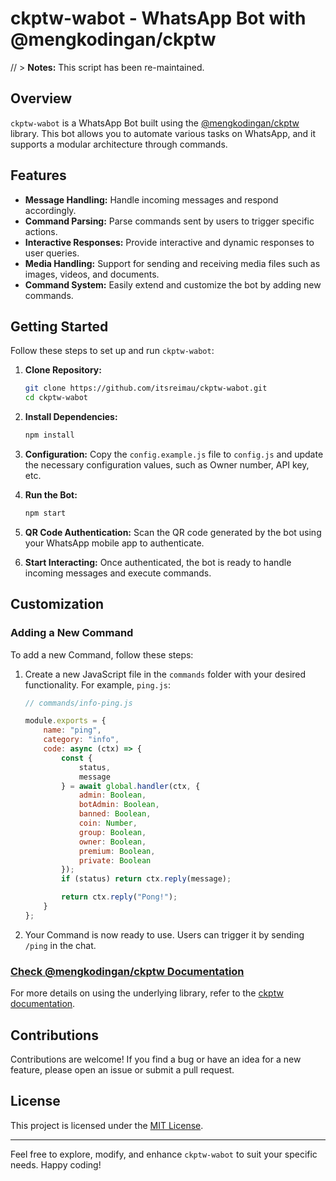 # ckptw-wabot - WhatsApp Bot with @mengkodingan/ckptw

// > **Notes:** This script has been re-maintained.

## Overview

`ckptw-wabot` is a WhatsApp Bot built using the [@mengkodingan/ckptw](https://ckptw.mengkodingan.my.id/) library. This bot allows you to automate various tasks on WhatsApp, and it supports a modular architecture through commands.

## Features

- **Message Handling:** Handle incoming messages and respond accordingly.
- **Command Parsing:** Parse commands sent by users to trigger specific actions.
- **Interactive Responses:** Provide interactive and dynamic responses to user queries.
- **Media Handling:** Support for sending and receiving media files such as images, videos, and documents.
- **Command System:** Easily extend and customize the bot by adding new commands.

## Getting Started

Follow these steps to set up and run `ckptw-wabot`:

1. **Clone Repository:**
   ```bash
   git clone https://github.com/itsreimau/ckptw-wabot.git
   cd ckptw-wabot
   ```

2. **Install Dependencies:**
   ```bash
   npm install
   ```

3. **Configuration:**
   Copy the `config.example.js` file to `config.js` and update the necessary configuration values, such as Owner number, API key, etc.

4. **Run the Bot:**
   ```bash
   npm start
   ```

5. **QR Code Authentication:**
   Scan the QR code generated by the bot using your WhatsApp mobile app to authenticate.

6. **Start Interacting:**
   Once authenticated, the bot is ready to handle incoming messages and execute commands.

## Customization

### Adding a New Command

To add a new Command, follow these steps:

1. Create a new JavaScript file in the `commands` folder with your desired functionality. For example, `ping.js`:

   ```javascript
   // commands/info-ping.js

   module.exports = {
       name: "ping",
       category: "info",
       code: async (ctx) => {
           const {
               status,
               message
           } = await global.handler(ctx, {
               admin: Boolean,
               botAdmin: Boolean,
               banned: Boolean,
               coin: Number,
               group: Boolean,
               owner: Boolean,
               premium: Boolean,
               private: Boolean
           });
           if (status) return ctx.reply(message);

           return ctx.reply("Pong!");
       }
   };
   ```

2. Your Command is now ready to use. Users can trigger it by sending `/ping` in the chat.

### [Check @mengkodingan/ckptw Documentation](https://ckptw.mengkodingan.my.id/)

For more details on using the underlying library, refer to the [ckptw documentation](https://ckptw.mengkodingan.my.id/).

## Contributions

Contributions are welcome! If you find a bug or have an idea for a new feature, please open an issue or submit a pull request.

## License

This project is licensed under the [MIT License](LICENSE).

---

Feel free to explore, modify, and enhance `ckptw-wabot` to suit your specific needs. Happy coding!

